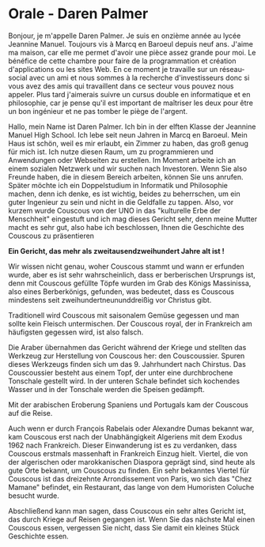 # Orale - Daren Palmer

Bonjour, je m'appelle Daren Palmer. Je suis en onzième année au lycée Jeannine Manuel. Toujours vis à Marcq en Baroeul depuis neuf ans. J'aime ma maison, car elle me permet d'avoir une pièce assez grande pour moi. Le bénéfice de cette chambre pour faire de la programmation et création d'applications ou les sites Web. En ce moment je travaille sur un réseau-social avec un ami et nous sommes à la recherche d'investisseurs donc si vous avez des amis qui travaillent dans ce secteur vous pouvez nous appeler. Plus tard j'aimerais suivre un cursus double en informatique et en philosophie, car je pense qu'il est important de maîtriser les deux pour être un bon ingénieur et ne pas tomber le piège de l'argent.




Hallo, mein Name ist Daren Palmer. Ich bin in der elften Klasse der Jeannine Manuel High School. Ich lebe seit neun Jahren in Marcq en Baroeul. Mein Haus ist schön, weil es mir erlaubt, ein Zimmer zu haben, das groß genug für mich ist. Ich nutze diesen Raum, um zu programmieren und Anwendungen oder Webseiten zu erstellen. Im Moment arbeite ich an einem sozialen Netzwerk und wir suchen nach Investoren. Wenn Sie also Freunde haben, die in diesem Bereich arbeiten, können Sie uns anrufen. Später möchte ich ein Doppelstudium in Informatik und Philosophie machen, denn ich denke, es ist wichtig, beides zu beherrschen, um ein guter Ingenieur zu sein und nicht in die Geldfalle zu tappen. Also, vor kurzem wurde Couscous von der UNO in das "kulturelle Erbe der Menschheit" eingestuft und ich mag dieses Gericht sehr, denn meine Mutter macht es sehr gut, also habe ich beschlossen, Ihnen die Geschichte des Couscous zu präsentieren


**Ein Gericht, das mehr als zweitausendzweihundert Jahre alt ist !**


Wir wissen nicht genau, woher Couscous stammt und wann er erfunden wurde, aber es ist sehr wahrscheinlich, dass er berberischen Ursprungs ist, denn mit Couscous gefüllte Töpfe wurden im Grab des Königs Massinissa, also eines Berberkönigs, gefunden, was bedeutet, dass es Couscous mindestens seit zweihundertneununddreißig vor Christus gibt.

Traditionell wird Couscous mit saisonalem Gemüse gegessen und man sollte kein Fleisch untermischen. Der  Couscous royal, der in Frankreich am häufigsten gegessen wird, ist also falsch.

Die Araber übernahmen das Gericht während der Kriege und stellten das Werkzeug zur Herstellung von Couscous her: den Couscoussier. Spuren dieses Werkzeugs finden sich um das 9. Jahrhundert nach Chirstus. Das Couscoussier besteht aus einem Topf, der unter eine durchbrochene Tonschale gestellt wird. In der unteren Schale befindet sich kochendes Wasser und in der Tonschale werden die Speisen gedämpft. 

Mit der arabischen Eroberung Spaniens und Portugals kam der Couscous auf die Reise.

Auch wenn er durch François Rabelais oder Alexandre Dumas bekannt war, kam Couscous erst nach der Unabhängigkeit Algeriens mit dem Exodus 1962 nach Frankreich. Dieser Einwanderung ist es zu verdanken, dass Couscous erstmals massenhaft in Frankreich Einzug hielt. Viertel, die von der algerischen oder marokkanischen Diaspora geprägt sind, sind heute als gute Orte bekannt, um Couscous zu finden. Ein sehr bekanntes Viertel für Couscous ist das dreizehnte Arrondissement von Paris, wo sich das "Chez Mamane" befindet, ein Restaurant, das lange von dem Humoristen Coluche besucht wurde.

Abschließend kann man sagen, dass Couscous ein sehr altes Gericht ist, das durch Kriege auf Reisen gegangen ist. Wenn Sie das nächste Mal einen Couscous essen, vergessen Sie nicht, dass Sie damit ein kleines Stück Geschichte essen.
<!--stackedit_data:
eyJoaXN0b3J5IjpbMjczNjY4NTEsLTM4NjY2NTA2NywtNDY5ND
kxMTkxLC01NTcwNTMzMjYsMzU4MTEzODk4LDY5MDU4MTQsOTEw
ODExMzY0LDYyOTgxMDE4MCwxNzkyMjIxNzEwLC0xNDg3NTgzOT
g3LDE1NzcwMzIyNTMsLTE2NTMzNDU3ODMsLTg2ODY2NzU0Mywt
MjExNjQyMTU3Nl19
-->